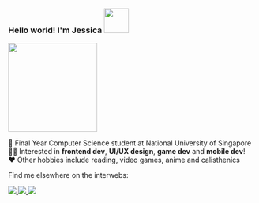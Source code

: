 ### Hello world! I'm Jessica <img src="https://media.giphy.com/media/mGcNjsfWAjY5AEZNw6/giphy.gif" width="50"/>
<img src="https://media.giphy.com/media/7NoNw4pMNTvgc/giphy.gif" height="180"/>

📝 Final Year Computer Science student at National University of Singapore<br>
👩‍💻 Interested in **frontend dev**, **UI/UX design**, **game dev** and **mobile dev**!<br>
❤️ Other hobbies include reading, video games, anime and calisthenics

Find me elsewhere on the interwebs:

<a href="https://www.linkedin.com/in/jessicapsx/">
  <img src="https://img.shields.io/badge/LinkedIn-0077B5?style=for-the-badge&logo=linkedin&logoColor=white" />
</a>
<a href="https://codepen.io/jessicax941">
  <img src="https://img.shields.io/badge/Codepen-242424?style=for-the-badge&logo=codepen&logoColor=white" />
</a>
<a href="https://dribbble.com/jessicax941">
  <img src="https://img.shields.io/badge/Dribbble-EA4C89?style=for-the-badge&logo=dribbble&logoColor=white" />
</a>

<!-- CENTER ALIGNED
<h3 align="center">Hello world! I'm Jessica <img src="https://media.giphy.com/media/mGcNjsfWAjY5AEZNw6/giphy.gif" width="50"/></h3>
<div align="center">
  <img src="https://media.giphy.com/media/7NoNw4pMNTvgc/giphy.gif" height="180"/>
</div>


<div align="center">
  📝 Year 3 Computer Science student at National University of Singapore<br>
  👩‍💻 Interested in <strong>frontend dev</strong>, <strong>UI/UX design</strong>, <strong>game dev</strong> and <strong>mobile dev</strong>!<br>
  ❤️ Other hobbies include <a href="https://www.goodreads.com/jessicapsx">reading</a>, video games, anime and calisthenics
</div>

<br>

<div align="center">
  <strong>Find me elsewhere on the interwebs:</strong><br>

  <a href="https://www.linkedin.com/in/jessicapsx/">
    <img src="https://img.shields.io/badge/LinkedIn-0077B5?style=for-the-badge&logo=linkedin&logoColor=white"/>
  </a>
</div>
-->

<!--
**jessicax941/jessicax941** is a ✨ _special_ ✨ repository because its `README.md` (this file) appears on your GitHub profile.

Here are some ideas to get you started:

- 🔭 I’m currently working on ...
- 🌱 I’m currently learning ...
- 👯 I’m looking to collaborate on ...
- 🤔 I’m looking for help with ...
- 💬 Ask me about ...
- 📫 How to reach me: ...
- 😄 Pronouns: ...
- ⚡ Fun fact: ...
-->
